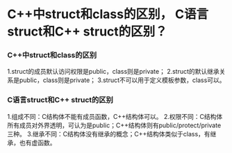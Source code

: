 # C++中struct和class的区别，  C语言struct和C++ struct的区别？

### C++中struct和class的区别

  1.struct的成员默认访问权限是public，class则是private；
  2.struct的默认继承关系是public，class则是private；
  3.struct不可以用于定义模板参数，class可以。

### C语言struct和C++ struct的区别

  1.组成不同：C结构体不能有成员函数，C++结构体可以。
  2.权限不同：C结构体所有成员对外界透明，可认为是public；C++结构体则有public/protect/private三种。
  3.继承不同：C结构体没有继承的概念；C++结构体类似于class，有继承，也有虚函数。
